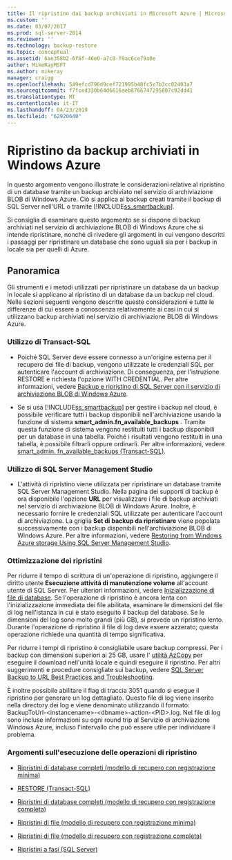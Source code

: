 ```yaml
---
title: Il ripristino dai backup archiviati in Microsoft Azure | Microsoft Docs
ms.custom: ''
ms.date: 03/07/2017
ms.prod: sql-server-2014
ms.reviewer: ''
ms.technology: backup-restore
ms.topic: conceptual
ms.assetid: 6ae358b2-6f6f-46e0-a7c8-f9ac6ce79a0e
author: MikeRayMSFT
ms.author: mikeray
manager: craigg
ms.openlocfilehash: 549efcd796d9cef721995b48fc5e7b3cc02403a7
ms.sourcegitcommit: f7fced330b64d6616aeb8766747295807c92dd41
ms.translationtype: MT
ms.contentlocale: it-IT
ms.lasthandoff: 04/23/2019
ms.locfileid: "62920640"
---
```

# <a name="restoring-from-backups-stored-in-windows-azure"></a>Ripristino da backup archiviati in Windows Azure
  In questo argomento vengono illustrate le considerazioni relative al ripristino di un database tramite un backup archiviato nel servizio di archiviazione BLOB di Windows Azure. Ciò si applica ai backup creati tramite il backup di SQL Server nell'URL o tramite [!INCLUDE[ss_smartbackup](../../includes/ss-smartbackup-md.md)].  
  
 Si consiglia di esaminare questo argomento se si dispone di backup archiviati nel servizio di archiviazione BLOB di Windows Azure che si intende ripristinare, nonché di rivedere gli argomenti in cui vengono descritti i passaggi per ripristinare un database che sono uguali sia per i backup in locale sia per quelli di Azure.  
  
## <a name="overview"></a>Panoramica  
 Gli strumenti e i metodi utilizzati per ripristinare un database da un backup in locale si applicano al ripristino di un database da un backup nel cloud.  Nelle sezioni seguenti vengono descritte queste considerazioni e tutte le differenze di cui essere a conoscenza relativamente ai casi in cui si utilizzano backup archiviati nel servizio di archiviazione BLOB di Windows Azure.  
  
### <a name="using-transact-sql"></a>Utilizzo di Transact-SQL  
  
-   Poiché SQL Server deve essere connesso a un'origine esterna per il recupero dei file di backup, vengono utilizzate le credenziali SQL per autenticare l'account di archiviazione. Di conseguenza, per l'istruzione RESTORE è richiesta l'opzione WITH CREDENTIAL. Per altre informazioni, vedere [Backup e ripristino di SQL Server con il servizio di archiviazione BLOB di Windows Azure](sql-server-backup-and-restore-with-microsoft-azure-blob-storage-service.md).  
  
-   Se si usa [!INCLUDE[ss_smartbackup](../../includes/ss-smartbackup-md.md)] per gestire i backup nel cloud, è possibile verificare tutti i backup disponibili nell'archiviazione usando la funzione di sistema **smart_admin.fn_available_backups** . Tramite questa funzione di sistema vengono restituiti tutti i backup disponibili per un database in una tabella. Poiché i risultati vengono restituiti in una tabella, è possibile filtrarli oppure ordinarli. Per altre informazioni, vedere [smart_admin. fn_available_backups &#40;Transact-SQL&#41;](/sql/relational-databases/system-functions/managed-backup-fn-available-backups-transact-sql).  
  
### <a name="using-sql-server-management-studio"></a>Utilizzo di SQL Server Management Studio  
  
-   L'attività di ripristino viene utilizzata per ripristinare un database tramite SQL Server Management Studio. Nella pagina dei supporti di backup è ora disponibile l'opzione **URL** per visualizzare i file di backup archiviati nel servizio di archiviazione BLOB di Windows Azure. Inoltre, è necessario fornire le credenziali SQL utilizzate per autenticare l'account di archiviazione. La griglia **Set di backup da ripristinare** viene popolata successivamente con i backup disponibili nell'archiviazione BLOB di Windows Azure. Per altre informazioni, vedere [Restoring from Windows Azure storage Using SQL Server Management Studio](sql-server-backup-to-url.md#RestoreSSMS).  
  
### <a name="optimizing-restores"></a>Ottimizzazione dei ripristini  
 Per ridurre il tempo di scrittura di un'operazione di ripristino, aggiungere il diritto utente **Esecuzione attività di manutenzione volume** all'account utente di SQL Server. Per ulteriori informazioni, vedere [Inizializzazione di file di database](https://go.microsoft.com/fwlink/?LinkId=271622). Se l'operazione di ripristino è ancora lenta con l'inizializzazione immediata dei file abilitata, esaminare le dimensioni del file di log nell'istanza in cui è stato eseguito il backup del database. Se le dimensioni del log sono molto grandi (più GB), si prevede un ripristino lento. Durante l'operazione di ripristino il file di log deve essere azzerato; questa operazione richiede una quantità di tempo significativa.  
  
 Per ridurre i tempi di ripristino è consigliabile usare backup compressi.  Per i backup con dimensioni superiori ai 25 GB, usare l' [utilità AzCopy](https://blogs.msdn.com/b/windowsazurestorage/archive/2012/12/03/azcopy-uploading-downloading-files-for-windows-azure-blobs.aspx) per eseguire il download nell'unità locale e quindi eseguire il ripristino. Per altri suggerimenti e procedure consigliate sui backup, vedere [SQL Server Backup to URL Best Practices and Troubleshooting](sql-server-backup-to-url-best-practices-and-troubleshooting.md).  
  
 È inoltre possibile abilitare il flag di traccia 3051 quando si esegue il ripristino per generare un log dettagliato. Questo file di log viene inserito nella directory dei log e viene denominato utilizzando il formato: BackupToUrl-\<instancename>-\<dbname>-action-\<PID>.log. Nel file di log sono incluse informazioni su ogni round trip al Servizio di archiviazione Windows Azure, incluso l'intervallo che può essere utile per individuare il problema.  
  
### <a name="topics-on-performing-restore-operations"></a>Argomenti sull'esecuzione delle operazioni di ripristino  
  
-   [Ripristini di database completi &#40;modello di recupero con registrazione minima&#41;](complete-database-restores-simple-recovery-model.md)  
  
-   [RESTORE &#40;Transact-SQL&#41;](/sql/t-sql/statements/restore-statements-transact-sql)  
  
-   [Ripristini di database completi &#40;modello di recupero con registrazione completa&#41;](complete-database-restores-full-recovery-model.md)  
  
-   [Ripristini di file &#40;modello di recupero con registrazione minima&#41;](file-restores-simple-recovery-model.md)  
  
-   [Ripristini di file &#40;modello di recupero con registrazione completa&#41;](file-restores-full-recovery-model.md)  
  
-   [Ripristini a fasi &#40;SQL Server&#41;](piecemeal-restores-sql-server.md)  
  
  
